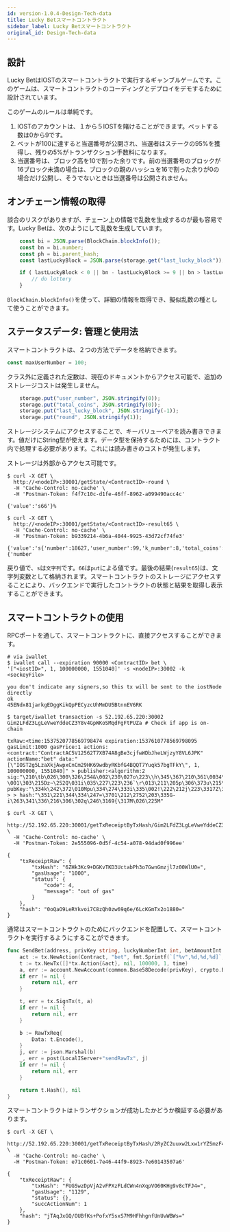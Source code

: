 ```yaml
---
id: version-1.0.4-Design-Tech-data
title: Lucky Betスマートコントラクト
sidebar_label: Lucky Betスマートコントラクト
original_id: Design-Tech-data
---
```


## 設計

Lucky BetはIOSTのスマートコントラクトで実行するギャンブルゲームです。このゲームは、スマートコントラクトのコーディングとデプロイをデモするために設計されています。

このゲームのルールは単純です。

1. IOSTのアカウントは、１から５IOSTを賭けることができます。ベットする数は0から9です。
2. ベットが100に達すると当選番号が公開され、当選者はステークの95%を獲得し、残りの5%がトランザクション手数料になります。
3. 当選番号は、ブロック高を10で割った余りです。前の当選番号のブロックが16ブロック未満の場合は、ブロックの親のハッシュを16で割った余りが0の場合だけ公開し、そうでないときは当選番号は公開されません。

## オンチェーン情報の取得

談合のリスクがありますが、チェーン上の情報で乱数を生成するのが最も容易です。Lucky Betは、次のようにして乱数を生成しています。

```javascript
	const bi = JSON.parse(BlockChain.blockInfo());
	const bn = bi.number;
	const ph = bi.parent_hash;
	const lastLuckyBlock = JSON.parse(storage.get("last_lucky_block"));

	if ( lastLuckyBlock < 0 || bn - lastLuckyBlock >= 9 || bn > lastLuckyBlock && ph[ph.length-1] % 16 === 0) {
		// do lottery
	}
```

`BlockChain.blockInfo()`を使って、詳細の情報を取得でき、擬似乱数の種として使うことができます。

## ステータスデータ: 管理と使用法

スマートコントラクトは、２つの方法でデータを格納できます。

```javascript
const maxUserNumber = 100;
```

クラス外に定義された定数は、現在のドキュメントからアクセス可能で、追加のストレージコストは発生しません。

```javascript
	storage.put("user_number", JSON.stringify(0));
	storage.put("total_coins", JSON.stringify(0));
	storage.put("last_lucky_block", JSON.stringify(-1));
	storage.put("round", JSON.stringify(1));
```

ストレージシステムにアクセスすることで、キーバリューペアを読み書きできます。値だけにString型が使えます。データ型を保持するためには、コントラクト内で処理する必要があります。これには読み書きのコストが発生します。

ストレージは外部からアクセス可能です。

```shell
$ curl -X GET \
  http://<nodeIP>:30001/getState/<ContractID>-round \
  -H 'Cache-Control: no-cache' \
  -H 'Postman-Token: f4f7c10c-d1fe-46ff-8962-a099490acc4c'
```
```
{'value':'s66'}%
```

```shell
$ curl -X GET \
  http://<nodeIP>:30001/getState/<ContractID>-result65 \
  -H 'Cache-Control: no-cache' \
  -H 'Postman-Token: b9339214-4b6a-4044-9925-43d72cf74fe3'
```
```
{'value':'s{'number':18627,'user_number':99,'k_number':8,'total_coins':{'number
```

戻り値で、`s`は`文字列`です。`66`は`put`による値です。最後の結果(`result65`)は、文字列変数として格納されます。スマートコントラクトのストレージにアクセスすることにより、バックエンドで実行したコントラクトの状態と結果を取得し表示することができます。

## スマートコントラクトの使用

RPCポートを通して、スマートコントラクトに、直接アクセスすることができます。

```shell
# via iwallet
$ iwallet call --expiration 90000 <ContractID> bet \
'["<iostID>", 1, 100000000, 1551040]' -s <nodeIP>:30002 -k <seckeyFile>
```

```
you don't indicate any signers,so this tx will be sent to the iostNode directly
ok
45ENdx81jarkgEDggKikQpPECyzcUhMmDU5BtnnEV6RK
```

```shell
$ target/iwallet transaction -s 52.192.65.220:30002 Gim2LFdZ3LgLeVweYddeCZ3Y8v4GpWKoSMqdFgFtPUZa # Check if app is on-chain
```
```
txRaw:<time:1537520778569798474 expiration:1537610778569798095 gasLimit:1000 gasPrice:1 actions:<contract:"ContractAC5V12562T7XB74A8gBe3cjfwWDbJheLWjzyY8VL6JPK" actionName:"bet" data:"[\"IOST2g5LzaXkjAwpxCnCm29HK69wdbyRKbfG4BQQT7Yuqk57bgTFkY\", 1, 100000000, 1551040]" > publisher:<algorithm:2 sig:"\210\tb\026\300\326\254&\002\230\027o\223\\h\345\367\210\361\0034\232\351+F1\274r6\332\226\242?\001\303\215Dz~\252Q\031i\035\227\223\236`\r\013\211\205p\306\373u\215\254\035a\222\336\327\r" pubKey:"\334k\242\372\010Mpu\334\274\333i\335\002!\222\212j\223\3317Z\360\362\3158\003\2056y}j" > > hash:"\351\221\344\334\247=\3701\212\2752\203\335G-i\263\341\336\216\306\302q\246\3169{\317M\026\225M"
```

```shell
$ curl -X GET \
  http://52.192.65.220:30001/getTxReceiptByTxHash/Gim2LFdZ3LgLeVweYddeCZ3Y8v4GpWKoSMqdFgFtPUZa \
  -H 'Cache-Control: no-cache' \
  -H 'Postman-Token: 2e555096-0d5f-4c54-a078-94dad0f996ee'
```
```
{
    "txReceiptRaw": {
        "txHash": "6ZHk3Kc9+DGKvTKD3UctabPh3o7GwnGmzjl7z00WlU0=",
        "gasUsage": "1000",
        "status": {
            "code": 4,
            "message": "out of gas"
        }
    },
    "hash": "0oQaO9LeRYkvoi7C8zQh0zw69q6e/6LcKGmTx2o1880="
}
```

通常はスマートコントラクトのためにバックエンドを配置して、スマートコントラクトを実行するようにすることができます。

```go
func SendBet(address, privKey string, luckyNumberInt int, betAmountInt int64, nonce int, time int64) ([]byte, error) {
	act := tx.NewAction(Contract, "bet", fmt.Sprintf(`["%v",%d,%d,%d]`, address, luckyNumberInt, betAmountInt, nonce))
	t := tx.NewTx([]*tx.Action{&act}, nil, 100000, 1, time)
	a, err := account.NewAccount(common.Base58Decode(privKey), crypto.Ed25519)
	if err != nil {
		return nil, err
	}

	t, err = tx.SignTx(t, a)
	if err != nil {
		return nil, err
	}

	b := RawTxReq{
		Data: t.Encode(),
	}
	j, err := json.Marshal(b)
	_, err = post(LocalIServer+"sendRawTx", j)
	if err != nil {
		return nil, err
	}

	return t.Hash(), nil
}
```

スマートコントラクトはトランザクションが成功したかどうか検証する必要があります。

```shell
$ curl -X GET \
  http://52.192.65.220:30001/getTxReceiptByTxHash/2RyZC2uuxw2Lxw1rYZSmzF4q48MNvtjt2SgcYnCWyt6Z \
  -H 'Cache-Control: no-cache' \
  -H 'Postman-Token: e71c0601-7e46-44f9-8923-7e60143507a6'
```
```
{
    "txReceiptRaw": {
        "txHash": "FUGSwzDpVjA2vFPXzFLdCWn4nXqpVO60KHg9v8cTFJ4=",
        "gasUsage": "1129",
        "status": {},
        "succActionNum": 1
    },
    "hash": "jTAqJxGQ/OUBfKs+PofxY5sxS7M9HFhhgnfUnUvWBWs="
}
```
